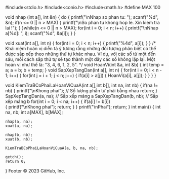 #include<stdio.h>
#include<conio.h>
#include<math.h>
#define MAX 100

void nhap (int a[], int &n)
{
    do
    {
        printf("\nNhap so phan tu: ");
        scanf("%d", &n);
        if(n <= 0 || n > MAX)
        {
            printf("\nSo phan tu khong hop le. Xin kiem tra lai !");
        }
    }while(n <= 0 || n > MAX);
    for(int i = 0; i < n; i++)
    {
        printf("\nNhap a[%d]: ", i);
        scanf("%d", &a[i]);
    }
}

void xuat(int a[], int n)
{
    for(int i = 0; i < n; i++)
    {
        printf("%4d", a[i]);
    }
}
/*
Khái niệm hoán vị diễn tả ý tưởng rằng những đối tượng phân biệt có thể được sắp xếp theo những thứ tự khác nhau.
Ví dụ, với các số từ một đến sáu, mỗi cách sắp thứ tự sẽ tạo thành một dãy các số không lặp lại. 
Một hoán vị như thế là: "3, 4, 6, 1, 2, 5".
*/
void HoanVi(int &a, int &b)
{
    int temp = a;
    a = b;
    b = temp;
}
void SapXepTangDan(int a[], int n)
{
    for(int i = 0; i < n - 1; i++)
    {
        for(int j = i + 1; j < n; j++)
        {
            if(a[i] > a[j])
            {
                HoanVi(a[i], a[j]);
            }
        }
    }
}

void KiemTraBCoPhaiLaHoanViCuaA(int a[],int b[], int na, int nb)
{
    if(na != nb)
    {
        printf("\nKhong phai");      // Số lượng phần tử phải bằng nhau
        return;
    }
    SapXepTangDan(a, na);           // Sắp xếp mảng a
    SapXepTangDan(b, nb);           // Sắp xếp mảng b
    for(int i = 0; i < na; i++)
    {
        if(a[i] != b[i])              
        {
            printf("\nKhong phai");
            return;
        }
    }
    printf("\nPhai");
    return;
}
int main()
{
    int na, nb;
    int a[MAX], b[MAX];

    nhap(a, na);
    xuat(a, na);

    nhap(b, nb);
    xuat(b, nb);

    KiemTraBCoPhaiLaHoanViCuaA(a, b, na, nb);

    getch();
    return 0;
}
Footer
© 2023 GitHub, Inc.
